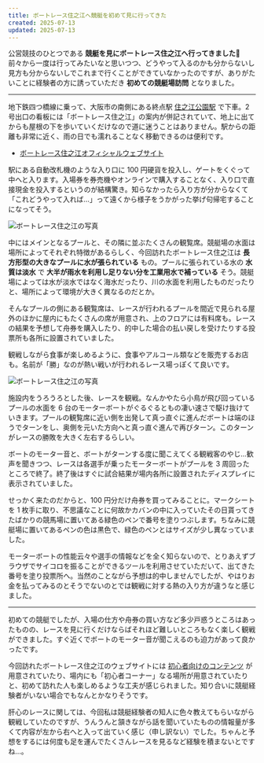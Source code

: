 ```yaml
---
title: ボートレース住之江へ競艇を初めて見に行ってきた
created: 2025-07-13
updated: 2025-07-13
---
```


公営競技のひとつである **競艇を見にボートレース住之江へ行ってきました🚤** 前々から一度は行ってみたいなと思いつつ、どうやって入るのかも分からないし見方も分からないしでこれまで行くことができていなかったのですが、ありがたいことに経験者の方に誘っていただき **初めての競艇場訪問** となりました。

---

地下鉄四つ橋線に乗って、大阪市の南側にある終点駅 [住之江公園駅](https://subway.osakametro.co.jp/station_guide/Y/y21/) で下車。2 号出口の看板には「ボートレース住之江」の案内が併記されていて、地上に出てからも屋根の下を歩いていくだけなので道に迷うことはありません。駅からの距離も非常に近く、雨の日でも濡れることなく移動できるのは便利です。

- [ボートレース住之江オフィシャルウェブサイト](https://www.boatrace-suminoe.jp/)

駅にある自動改札機のような入り口に 100 円硬貨を投入し、ゲートをくぐって中へと入ります。入場券を券売機やオンラインで購入することなく、入り口で直接現金を投入するというのが結構驚き。知らなかったら入り方が分からなくて「これどうやって入れば…」って遠くから様子をうかがった挙げ句帰宅することになってそう。

![ボートレース住之江の写真](5887c8d3-1e10-4dec-ef94-512be85f9a00)

中にはメインとなるプールと、その隣に並ぶたくさんの観覧席。競艇場の水面は場所によってそれぞれ特徴があるらしく、今回訪れたボートレース住之江は **長方形型の大きなプールに水が張られている** もの。プールに張られている水の **水質は淡水** で **大半が雨水を利用し足りない分を工業用水で補っている** そう。競艇場によっては水が淡水ではなく海水だったり、川の水面を利用したものだったりと、場所によって環境が大きく異なるのだとか。

そんなプールの側にある観覧席は、レースが行われるプールを間近で見られる屋外のほかに屋内にもたくさんの席が用意され、上のフロアには有料席も。レースの結果を予想して舟券を購入したり、的中した場合の払い戻しを受けたりする投票所も各所に設置されていました。

観戦しながら食事が楽しめるように、食事やアルコール類などを販売するお店も。名前が「勝」なのが熱い戦いが行われるレース場っぽくて良いです。

![ボートレース住之江の写真](7a27a6d6-2684-483a-58dc-1e5b8fbd9300)

施設内をうろうろとした後、レースを観戦。なんかやたら小鳥が飛び回っているプールの水面を 6 台のモーターボートがぐるぐるともの凄い速さで駆け抜けていきます。プールの観覧席に近い側を出発して真っ直ぐに進んだボートは端のほうでターンをし、奥側を元いた方向へと真っ直ぐ進んで再びターン。このターンがレースの勝敗を大きく左右するらしい。

ボートのモーター音と、ボートがターンする度に聞こえてくる観戦客のやじ…歓声を聞きつつ、レースは各選手が乗ったモーターボートがプールを 3 周回ったところで終了。終了後はすぐに試合結果が場内各所に設置されたディスプレイに表示されていました。

せっかく来たのだからと、100 円分だけ舟券を買ってみることに。マークシートを 1 枚手に取り、不思議なことに何故かカバンの中に入っていたその日貰ってきたばかりの競馬場に置いてある緑色のペンで番号を塗りつぶします。ちなみに競艇場に置いてあるペンの色は黒色で、緑色のペンとはサイズが少し異なっていました。

モーターボートの性能云々や選手の情報などを全く知らないので、とりあえずブラウザでサイコロを振ることができるツールを利用させていただいて、出てきた番号を塗り投票所へ。当然のことながら予想は的中しませんでしたが、やはりお金を払ってみるのとそうでないのとでは観戦に対する熱の入り方が違うなと感じました。

---

初めての競艇でしたが、入場の仕方や舟券の買い方など多少戸惑うところはあったものの、レースを見に行くだけならばそれほど難しいところもなく楽しく観戦ができました。すぐ近くでボートのモーター音が聞こえるのも迫力があって良かったです。

今回訪れたボートレース住之江のウェブサイトには [初心者向けのコンテンツ](https://www.boatrace-suminoe.jp/first.html) が用意されていたり、場内にも「初心者コーナー」なる場所が用意されていたりと、初めて訪れた人も楽しめるような工夫が感じられました。知り合いに競艇経験者がいない場合でもなんとかなりそうです。

肝心のレースに関しては、今回私は競艇経験者の知人に色々教えてもらいながら観戦していたのですが、うんうんと頷きながら話を聞いていたものの情報量が多くて内容が左から右へと入って出ていく感じ（申し訳ない）でした。ちゃんと予想をするには何度も足を運んでたくさんレースを見るなど経験を積まないとですね…。
